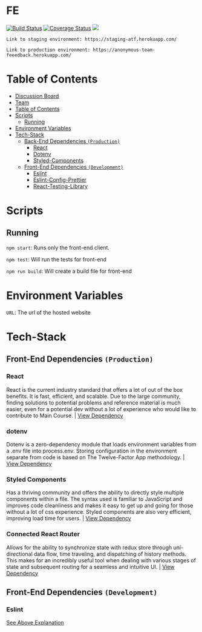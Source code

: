 # FE
[![Build Status](https://travis-ci.org/labseu2-anonymous-team-feedback/FE.svg?branch=master)](https://travis-ci.org/labseu2-anonymous-team-feedback/FE)
[![Coverage Status](https://coveralls.io/repos/github/labseu2-anonymous-team-feedback/FE/badge.svg?branch=master)](https://coveralls.io/github/labseu2-anonymous-team-feedback/FE?branch=master)
[![](https://img.shields.io/badge/Protected_by-Hound-a873d1.svg)](https://houndci.com)


```
Link to staging environment: https://staging-atf.herokuapp.com/
```

```
Link to production environment: https://anonymous-team-feeedback.herokuapp.com/
```


# Table of Contents

- [Discussion Board](#discussion-board-pine)
- [Team](#team)
- [Table of Contents](#table-of-contents)
- [Scripts](#scripts)
  - [Running](#running)
- [Environment Variables](#environment-variables)
- [Tech-Stack](#tech-stack)
  - [Back-End Dependencies `(Production)`](#front-end-dependencies-production)
    - [React](#react)
    - [Dotenv](#dotenv)
    - [Styled-Components](#styled-components)
  - [Front-End Dependencies `(Development)`](#front-end-dependencies-development)
    - [Eslint](#eslint-1)
    - [Eslint-Config-Prettier](#eslint-config-prettier)
    - [React-Testing-Library](#react-testing-library)

# Scripts

## Running

`npm start`: Runs only the front-end client.

`npm test`: Will run the tests for front-end

`npm run build`: Will create a build file for front-end

# Environment Variables

`URL`: The url of the hosted website

# Tech-Stack

## Front-End Dependencies `(Production)`

### React

React is the current industry standard that offers a lot of out of the box benefits. It is fast, efficient, and scalable. Due to the large community, finding solutions to potential problems and reference material is much easier, even for a potential dev without a lot of experience who would like to contribute to Main Course. | [View Dependency](https://reactjs.org/docs/getting-started.html)


### dotenv

Dotenv is a zero-dependency module that loads environment variables from a .env file into process.env. Storing configuration in the environment separate from code is based on The Twelve-Factor App methodology. | [View Dependency](https://www.npmjs.com/package/dotenv)

### Styled Components

Has a thriving community and offers the ability to directly style multiple components within a file. The syntax used is familiar to JavaScript and improves code cleanliness and makes it easy to get up and going for those without a lot of css experience. Styled components are also very efficient, improving load time for users. | [View Dependency](https://www.styled-components.com/docs/)

### Connected React Router

Allows for the ability to synchronize state with redux store through uni-directional data flow, time traveling, and dispatching of history methods. This makes for an incredibly useful tool when dealing with various stages of state and subsequent routing for a seamless and intuitive UI. | [View Dependency](https://www.npmjs.com/package/connected-react-router)

## Front-End Dependencies `(Development)`

### Eslint

[See Above Explanation](#eslint)



